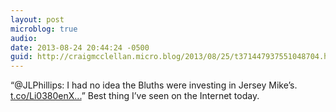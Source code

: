 ```yaml
---
layout: post
microblog: true
audio: 
date: 2013-08-24 20:44:24 -0500
guid: http://craigmcclellan.micro.blog/2013/08/25/t371447937551048704.html
---
```

“@JLPhillips: I had no idea the Bluths were investing in Jersey Mike’s. [t.co/Li0380enX...](http://t.co/Li0380enXl)” Best thing I’ve seen on the Internet today.
